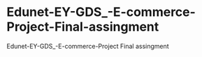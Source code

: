 # Edunet-EY-GDS_-E-commerce-Project-Final-assingment
Edunet-EY-GDS_-E-commerce-Project Final assingment
